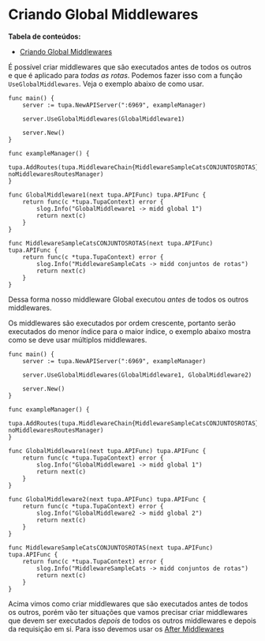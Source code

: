# Criando Global Middlewares
**Tabela de conteúdos:**
<ul>
  <li><a href="#route-manager">Criando Global Middlewares</a></li>
</ul>

É possível criar middlewares que são executados antes de todos os outros e que é aplicado para *todas as rotas*. Podemos fazer isso com a função `UseGlobalMiddlewares`. Veja o exemplo abaixo de como usar.

```golang
func main() {
	server := tupa.NewAPIServer(":6969", exampleManager)

	server.UseGlobalMiddlewares(GlobalMiddleware1)

	server.New()
}

func exampleManager() {
	tupa.AddRoutes(tupa.MiddlewareChain{MiddlewareSampleCatsCONJUNTOSROTAS}, noMiddlewaresRoutesManager)
}

func GlobalMiddleware1(next tupa.APIFunc) tupa.APIFunc {
	return func(c *tupa.TupaContext) error {
		slog.Info("GlobalMiddleware1 -> midd global 1")
		return next(c)
	}
}

func MiddlewareSampleCatsCONJUNTOSROTAS(next tupa.APIFunc) tupa.APIFunc {
	return func(c *tupa.TupaContext) error {
		slog.Info("MiddlewareSampleCats -> midd conjuntos de rotas")
		return next(c)
	}
}

```

Dessa forma nosso middleware Global executou *antes* de todos os outros middlewares.

Os middlewares são executados por ordem crescente, portanto serão executados do menor índice para o maior índice, o exemplo abaixo mostra como se deve usar múltiplos middlewares.

```golang
func main() {
	server := tupa.NewAPIServer(":6969", exampleManager)

	server.UseGlobalMiddlewares(GlobalMiddleware1, GlobalMiddleware2)

	server.New()
}

func exampleManager() {
	tupa.AddRoutes(tupa.MiddlewareChain{MiddlewareSampleCatsCONJUNTOSROTAS}, noMiddlewaresRoutesManager)
}

func GlobalMiddleware1(next tupa.APIFunc) tupa.APIFunc {
	return func(c *tupa.TupaContext) error {
		slog.Info("GlobalMiddleware1 -> midd global 1")
		return next(c)
	}
}

func GlobalMiddleware2(next tupa.APIFunc) tupa.APIFunc {
	return func(c *tupa.TupaContext) error {
		slog.Info("GlobalMiddleware2 -> midd global 2")
		return next(c)
	}
}

func MiddlewareSampleCatsCONJUNTOSROTAS(next tupa.APIFunc) tupa.APIFunc {
	return func(c *tupa.TupaContext) error {
		slog.Info("MiddlewareSampleCats -> midd conjuntos de rotas")
		return next(c)
	}
}
```

Acima vimos como criar middlewares que são executados antes de todos os outros, porém vão ter situações que vamos precisar criar middlewares que devem ser executados *depois* de todos os outros middlewares e depois da requisição em si. Para isso devemos usar os [After Middlewares](after_middlewares.md)